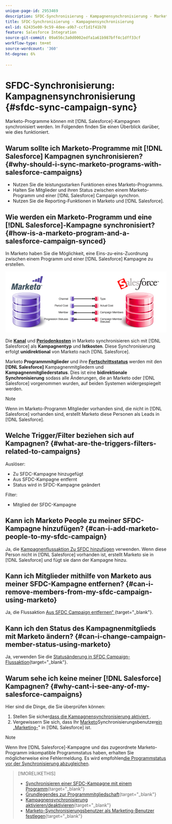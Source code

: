 ```yaml
---
unique-page-id: 2953469
description: SFDC-Synchronisierung - Kampagnensynchronisierung - Marketo-Dokumente - Produktdokumentation
title: SFDC-Synchronisierung - Kampagnensynchronisierung
exl-id: 62435e00-9c59-4dee-a9b7-ccf1d1f41b78
feature: Salesforce Integration
source-git-commit: 09a656c3a0d0002edfa1a61b987bff4c1dff33cf
workflow-type: tm+mt
source-wordcount: '360'
ht-degree: 6%

---
```


# SFDC-Synchronisierung: Kampagnensynchronisierung {#sfdc-sync-campaign-sync}

Marketo-Programme können mit [!DNL Salesforce]-Kampagnen synchronisiert werden. Im Folgenden finden Sie einen Überblick darüber, wie dies funktioniert.

## Warum sollte ich Marketo-Programme mit [!DNL Salesforce] Kampagnen synchronisieren? {#why-should-i-sync-marketo-programs-with-salesforce-campaigns}

* Nutzen Sie die leistungsstarken Funktionen eines Marketo-Programms.
* Halten Sie Mitglieder und ihren Status zwischen einem Marketo-Programm und einer [!DNL Salesforce] Campaign synchron.
* Nutzen Sie die Reporting-Funktionen in Marketo und [!DNL Salesforce].

## Wie werden ein Marketo-Programm und eine [!DNL Salesforce]-Kampagne synchronisiert? {#how-is-a-marketo-program-and-a-salesforce-campaign-synced}

In Marketo haben Sie die Möglichkeit, eine Eins-zu-eins-Zuordnung zwischen einem Programm und einer [!DNL Salesforce] Kampagne zu erstellen.

![](assets/image2015-7-8-9-3a43-3a8.png)

Die **[Kanal](/help/marketo/product-docs/administration/tags/create-a-program-channel.md)** und **[Periodenkosten](/help/marketo/product-docs/core-marketo-concepts/programs/working-with-programs/understanding-period-costs.md)** in Marketo synchronisieren sich mit [!DNL Salesforce] als **Kampagnentyp** und **Istkosten**. Diese Synchronisierung erfolgt **unidirektional** von Marketo nach [!DNL Salesforce].

Marketo **Programmmitglieder** und ihre **[Fortschrittsstatus](/help/marketo/product-docs/core-marketo-concepts/programs/creating-programs/understanding-program-membership.md)** werden mit den **[!DNL Salesforce]** Kampagnenmitgliedern und **Kampagnenmitgliederstatus**. Dies ist eine **bidirektionale Synchronisierung** sodass alle Änderungen, die an Marketo oder [!DNL Salesforce] vorgenommen wurden, auf beiden Systemen widergespiegelt werden.

>[!NOTE]
>
>Wenn im Marketo-Programm Mitglieder vorhanden sind, die nicht in [!DNL Salesforce] vorhanden sind, erstellt Marketo diese Personen als Leads in [!DNL Salesforce].

## Welche Trigger/Filter beziehen sich auf Kampagnen? {#what-are-the-triggers-filters-related-to-campaigns}

Auslöser:

* Zu SFDC-Kampagne hinzugefügt
* Aus SFDC-Kampagne entfernt
* Status wird in SFDC-Kampagne geändert

Filter:

* Mitglied der SFDC-Kampagne

## Kann ich Marketo People zu meiner SFDC-Kampagne hinzufügen? {#can-i-add-marketo-people-to-my-sfdc-campaign}

Ja, die [Kampagnenflussaktion Zu SFDC hinzufügen](/help/marketo/product-docs/core-marketo-concepts/smart-campaigns/salesforce-flow-actions/add-to-sfdc-campaign.md) verwenden. Wenn diese Person nicht in [!DNL Salesforce] vorhanden ist, erstellt Marketo sie in [!DNL Salesforce] und fügt sie dann der Kampagne hinzu.

## Kann ich Mitglieder mithilfe von Marketo aus meiner SFDC-Kampagne entfernen? {#can-i-remove-members-from-my-sfdc-campaign-using-marketo}

Ja, die Flussaktion [Aus SFDC Campaign entfernen“ &#x200B;](/help/marketo/product-docs/core-marketo-concepts/smart-campaigns/salesforce-flow-actions/remove-from-sfdc-campaign.md){target="_blank"}.

## Kann ich den Status des Kampagnenmitglieds mit Marketo ändern? {#can-i-change-campaign-member-status-using-marketo}

Ja, verwenden Sie die [Statusänderung in SFDC Campaign-Flussaktion](/help/marketo/product-docs/core-marketo-concepts/smart-campaigns/salesforce-flow-actions/change-status-in-sfdc-campaign.md){target="_blank"}.

## Warum sehe ich keine meiner [!DNL Salesforce] Kampagnen? {#why-cant-i-see-any-of-my-salesforce-campaigns}

Hier sind die Dinge, die Sie überprüfen können:

1. Stellen Sie sicher[&#x200B; dass die Kampagnensynchronisierung aktiviert &#x200B;](/help/marketo/product-docs/crm-sync/salesforce-sync/setup/optional-steps/enable-disable-campaign-sync.md).
1. Vergewissern Sie sich, dass Ihr [Marketo](/help/marketo/product-docs/crm-sync/salesforce-sync/setup/enterprise-unlimited-edition/step-2-of-3-create-a-salesforce-user-for-marketo-enterprise-unlimited.md)Synchronisierungsbenutzer[&#x200B; ein „Marketing-](/help/marketo/product-docs/crm-sync/salesforce-sync/setup/optional-steps/enable-disable-campaign-sync/make-marketo-sync-user-a-marketing-user.md)&quot; in [!DNL Salesforce] ist.

>[!NOTE]
>
>Wenn Ihre [!DNL Salesforce]-Kampagne und das zugeordnete Marketo-Programm inkompatible Programmstatus haben, erhalten Sie möglicherweise eine Fehlermeldung. Es wird empfohlen[&#x200B; die Programmstatus vor der Synchronisierung abzugleichen](/help/marketo/product-docs/crm-sync/salesforce-sync/sfdc-sync-details/how-to-match-program-statuses-and-salesforce-campaign-statuses-prior-to-sync.md).

>[!MORELIKETHIS]
>
>* [Synchronisieren einer SFDC-Kampagne mit einem Programm](/help/marketo/product-docs/core-marketo-concepts/programs/working-with-programs/sync-an-sfdc-campaign-with-a-program.md){target="_blank"}
>* [Grundlegendes zur Programmmitgliedschaft](/help/marketo/product-docs/core-marketo-concepts/programs/creating-programs/understanding-program-membership.md){target="_blank"}
>* [Kampagnensynchronisierung aktivieren/deaktivieren](/help/marketo/product-docs/crm-sync/salesforce-sync/setup/optional-steps/enable-disable-campaign-sync.md){target="_blank"}
>* [Marketo-Synchronisierungsbenutzer als Marketing-Benutzer festlegen](/help/marketo/product-docs/crm-sync/salesforce-sync/setup/optional-steps/enable-disable-campaign-sync/make-marketo-sync-user-a-marketing-user.md){target="_blank"}

